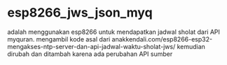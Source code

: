 # esp8266_jws_json_myq
adalah menggunakan esp8266 untuk mendapatkan jadwal sholat dari API myquran.
mengambil kode asal dari anakkendali.com/esp8266-esp32-mengakses-ntp-server-dan-api-jadwal-waktu-sholat-jws/
kemudian dirubah dan ditambah karena ada perubahan API sumber
